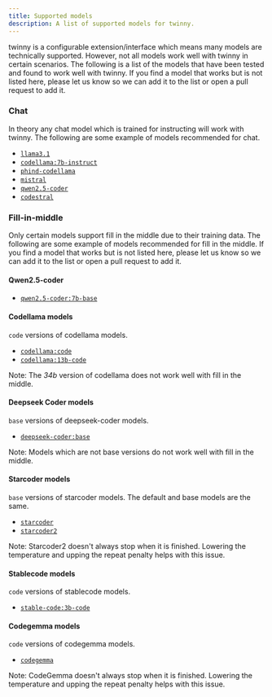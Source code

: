 ```yaml
---
title: Supported models
description: A list of supported models for twinny.
---
```


twinny is a configurable extension/interface which means many models are technically supported. However, not all models work well with twinny in certain scenarios.  The following is a list of the models that have been tested and found to work well with twinny.  If you find a model that works but is not listed here, please let us know so we can add it to the list or open a pull request to add it.

### Chat

In theory any chat model which is trained for instructing will work with twinny.  The following are some example of models recommended for chat.


- [`llama3.1`](https://ollama.com/library/llama3.1)
- [`codellama:7b-instruct`](https://ollama.com/library/codellama:instruct)
- [`phind-codellama`](https://ollama.com/library/phind-codellama)
- [`mistral`](https://ollama.com/library/mistral)
- [`qwen2.5-coder`](https://ollama.com/library/qwen2.5-coder:7b-instruct)
- [`codestral`](https://ollama.com/library/codestral)

### Fill-in-middle

Only certain models support fill in the middle due to their training data.  The following are some example of models recommended for fill in the middle.  If you find a model that works but is not listed here, please let us know so we can add it to the list or open a pull request to add it.

#### Qwen2.5-coder

- [`qwen2.5-coder:7b-base`](https://ollama.com/library/qwen2.5-coder:7b-base)

#### Codellama models

`code` versions of codellama models.

- [`codellama:code`](https://ollama.com/library/codellama:code)
- [`codellama:13b-code`](https://ollama.com/library/codellama:13b-code)
  
Note: The _34b_ version of codellama does not work well with fill in the middle.

#### Deepseek Coder models

`base` versions of deepseek-coder models.

- [`deepseek-coder:base`](https://ollama.com/library/deepseek-coder:base)

Note: Models which are not base versions do not work well with fill in the middle.

#### Starcoder models

`base` versions of starcoder models. The default and base models are the same.

- [`starcoder`](https://ollama.com/library/starcoder)
- [`starcoder2`](https://ollama.com/library/starcoder2)

Note: Starcoder2 doesn't always stop when it is finished.  Lowering the temperature and upping the repeat penalty helps with this issue.

#### Stablecode models

`code` versions of stablecode models.

- [`stable-code:3b-code`](https://ollama.com/library/stable-code:3b-code)

#### Codegemma models

`code` versions of codegemma models.

- [`codegemma`](https://ollama.com/library/codegemma:7b-code)

Note: CodeGemma doesn't always stop when it is finished.  Lowering the temperature and upping the repeat penalty helps with this issue.